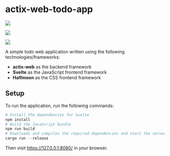 # actix-web-todo-app

![](https://user-images.githubusercontent.com/45960387/110206507-0d2c7900-7eb9-11eb-9472-b6fea85f6e40.png)

![](https://user-images.githubusercontent.com/45960387/111022875-93dcdb00-8410-11eb-9118-354d2f5db754.png)

![](https://user-images.githubusercontent.com/45960387/111022876-950e0800-8410-11eb-9a74-67230a921559.png)

A simple todo web application written using the following technologies/frameworks:

- **actix-web** as the backend framework
- **Svelte** as the JavaScript frontend framework
- **Halfmoon** as the CSS frontend framework

## Setup

To run the application, run the following commands:

```powershell
# Install the dependencies for Svelte
npm install
# Build the JavaScript bundle
npm run build
# Downloads and compiles the required dependencies and start the server
cargo run --release
```

Then visit https://127.0.0.1:8080/ in your browser.
